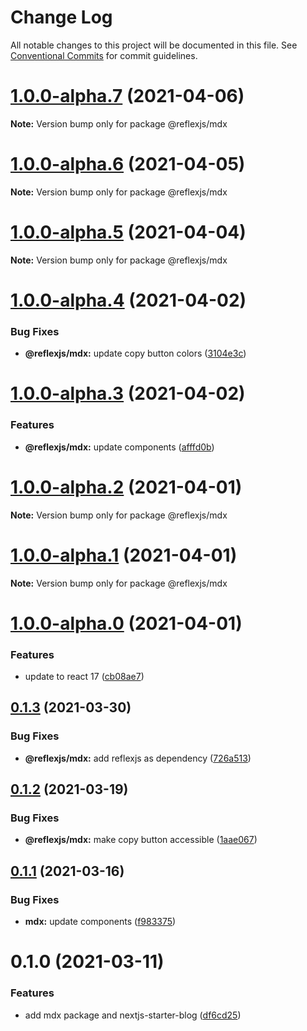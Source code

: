 # Change Log

All notable changes to this project will be documented in this file.
See [Conventional Commits](https://conventionalcommits.org) for commit guidelines.

# [1.0.0-alpha.7](https://github.com/reflexjs/reflexjs/compare/@reflexjs/mdx@1.0.0-alpha.6...@reflexjs/mdx@1.0.0-alpha.7) (2021-04-06)

**Note:** Version bump only for package @reflexjs/mdx





# [1.0.0-alpha.6](https://github.com/reflexjs/reflexjs/compare/@reflexjs/mdx@1.0.0-alpha.5...@reflexjs/mdx@1.0.0-alpha.6) (2021-04-05)

**Note:** Version bump only for package @reflexjs/mdx





# [1.0.0-alpha.5](https://github.com/reflexjs/reflexjs/compare/@reflexjs/mdx@1.0.0-alpha.4...@reflexjs/mdx@1.0.0-alpha.5) (2021-04-04)

**Note:** Version bump only for package @reflexjs/mdx





# [1.0.0-alpha.4](https://github.com/reflexjs/reflexjs/compare/@reflexjs/mdx@1.0.0-alpha.3...@reflexjs/mdx@1.0.0-alpha.4) (2021-04-02)


### Bug Fixes

* **@reflexjs/mdx:** update copy button colors ([3104e3c](https://github.com/reflexjs/reflexjs/commit/3104e3cc6231cf0d2fe201f0bc3bbf80e4b87d27))





# [1.0.0-alpha.3](https://github.com/reflexjs/reflexjs/compare/@reflexjs/mdx@1.0.0-alpha.2...@reflexjs/mdx@1.0.0-alpha.3) (2021-04-02)


### Features

* **@reflexjs/mdx:** update components ([afffd0b](https://github.com/reflexjs/reflexjs/commit/afffd0b038b3d137eefa9484d83190318313cedf))





# [1.0.0-alpha.2](https://github.com/reflexjs/reflexjs/compare/@reflexjs/mdx@1.0.0-alpha.1...@reflexjs/mdx@1.0.0-alpha.2) (2021-04-01)

**Note:** Version bump only for package @reflexjs/mdx





# [1.0.0-alpha.1](https://github.com/reflexjs/reflexjs/compare/@reflexjs/mdx@1.0.0-alpha.0...@reflexjs/mdx@1.0.0-alpha.1) (2021-04-01)

**Note:** Version bump only for package @reflexjs/mdx





# [1.0.0-alpha.0](https://github.com/reflexjs/reflexjs/compare/@reflexjs/mdx@0.1.3...@reflexjs/mdx@1.0.0-alpha.0) (2021-04-01)


### Features

* update to react 17 ([cb08ae7](https://github.com/reflexjs/reflexjs/commit/cb08ae73f19d70ce8c90b86139fb9dc6e01cf812))





## [0.1.3](https://github.com/reflexjs/reflexjs/compare/@reflexjs/mdx@0.1.2...@reflexjs/mdx@0.1.3) (2021-03-30)


### Bug Fixes

* **@reflexjs/mdx:** add reflexjs as dependency ([726a513](https://github.com/reflexjs/reflexjs/commit/726a5132e49bf4f4eae808922a81398ed7d95d3f))





## [0.1.2](https://github.com/reflexjs/reflexjs/compare/@reflexjs/mdx@0.1.1...@reflexjs/mdx@0.1.2) (2021-03-19)


### Bug Fixes

* **@reflexjs/mdx:** make copy button accessible ([1aae067](https://github.com/reflexjs/reflexjs/commit/1aae0674b01321a0b48c8aee7b973999a73c793f))





## [0.1.1](https://github.com/reflexjs/reflexjs/compare/@reflexjs/mdx@0.1.0...@reflexjs/mdx@0.1.1) (2021-03-16)


### Bug Fixes

* **mdx:** update components ([f983375](https://github.com/reflexjs/reflexjs/commit/f983375a5c87fc82ee5f5b59f5280a738abce961))





# 0.1.0 (2021-03-11)


### Features

* add mdx package and nextjs-starter-blog ([df6cd25](https://github.com/reflexjs/reflexjs/commit/df6cd25295b878f9e62b298cc501be3accd083e3))
